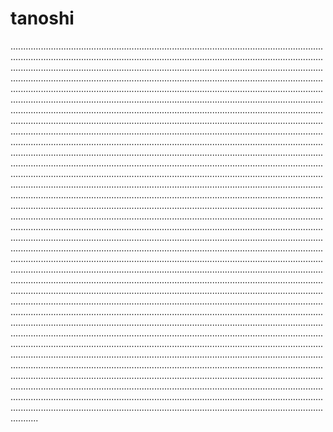 # tanoshi

...............................................................................................................................................................................................................................................................................................................................................................................................................................................................................................................................................................................................................................................................................................................................................................................................................................................................................................................................................................................................................................................................................................................................................................................................................................................................................................................................................................................................................................................................................................................................................................................................................................................................................................................................................................................................................................................................................................................................................................................................................................................................................................................................................................................................................................................................................................................................................................................................................................................................................................................................................................................................................................................................................................................................................................................................................................................................................................................................................................................................................................................................................................................................................................................................................................................................................................................................................................................................................................................................................................................................................................................................................................................................................................................................................................................................................................................................................................................................................................................................................................................................................................................................................................................................................................................................................................................................................................................................................................................................................................................................